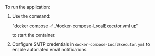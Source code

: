 To run the application:  

1. Use the command:  
  
   "docker compose -f ./docker-compose-LocalExecutor.yml up"

   to start the container.  

2. Configure SMTP credentials in `docker-compose-LocalExecutor.yml` to enable automated email notifications.
